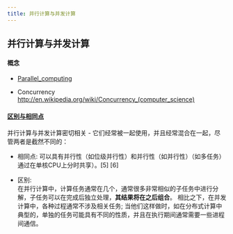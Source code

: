```yaml
---
title: 并行计算与并发计算
---
```


## 并行计算与并发计算
#### 概念
- [Parallel_computing](https://en.wikipedia.org/wiki/Parallel_computing)


- Concurrency http://en.wikipedia.org/wiki/Concurrency_(computer_science)

####  [区别与相同点](https://en.wikipedia.org/wiki/Parallel_computing)

并行计算与并发计算密切相关 - 它们经常被一起使用，并且经常混合在一起，尽管两者是截然不同的：

- 相同点:
 可以具有并行性（如位级并行性）和并行性（如并行性）（如多任务） 通过在单核CPU上分时共享）。[5] [6] 

- 区别:  
在并行计算中，计算任务通常在几个，通常很多非常相似的子任务中进行分解，子任务可以在完成后独立处理，**其结果将在之后组合**。 
	相比之下，在并发计算中，各种过程通常不涉及相关任务; 当他们这样做时，如在分布式计算中典型的，单独的任务可能具有不同的性质，并且在执行期间通常需要一些进程间通信。
